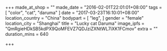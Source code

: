 +++
made_at_shop = ""
made_date = "2016-02-01T22:01:01+08:00"
tags = [
  "color",
  "cat",
  "daruma"
]
date = "2017-03-23T16:10:01+08:00"
location_country = "China"
bodypart = [
  "leg",
]
gender = "female"
location_city = "Shanghai"
title = "Lucky cat Daruma"
image_ipfs = "QmRgieHDkSB5kdPX9QoMFEVZ7QDJziZXNtWL7iXK1FCmov"
extra = ""
duration_mins = 640

+++
